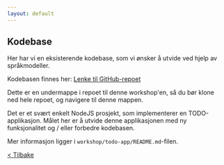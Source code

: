```yaml
---
layout: default
---
```


## Kodebase

Her har vi en eksisterende kodebase, som vi ønsker å utvide ved hjelp av språkmodeller.

Kodebasen finnes her:
[Lenke til GitHub-repoet](https://github.com/kantega/ai-dev-workshop/tree/main/workshop/todo-app)

Dette er en undermappe i repoet til denne workshop'en, så du bør klone ned hele repoet, og navigere til denne mappen.

Det er et svært enkelt NodeJS prosjekt, som implementerer en TODO-applikasjon.
Målet her er å utvide denne applikasjonen med ny funksjonalitet og / eller forbedre kodebasen.

Mer informasjon ligger i `workshop/todo-app/README.md`-filen.

[< Tilbake](../)